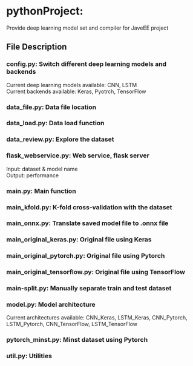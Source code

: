 # pythonProject: 
Provide deep learning model set and compiler for JaveEE project
## File Description
### config.py: Switch different deep learning models and backends  
Current deep learning models available: CNN, LSTM  
Current backends available: Keras, Pyotrch, TensorFlow
### data_file.py: Data file location
### data_load.py: Data load function
### data_review.py: Explore the dataset 
### flask_webservice.py: Web service, flask server
Input: dataset & model name  
Output: performance
### main.py: Main function
### main_kfold.py: K-fold cross-validation with the dataset
### main_onnx.py: Translate saved model file to .onnx file
### main_original_keras.py: Original file using Keras
### main_original_pytorch.py: Original file using Pytorch
### main_original_tensorflow.py: Original file using TensorFlow
### main-split.py: Manually separate train and test dataset
### model.py: Model architecture
Current architectures available: CNN_Keras, LSTM_Keras, CNN_Pytorch, LSTM_Pytorch, CNN_TensorFlow, LSTM_TensorFlow
### pytorch_minst.py: Minst dataset using Pytorch
### util.py: Utilities
